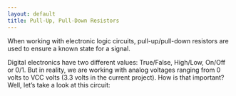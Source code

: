 ```yaml
---
layout: default
title: Pull-Up, Pull-Down Resistors
---
```


When working with electronic logic circuits, pull-up/pull-down resistors are used to ensure a known state for a signal.

Digital electronics have two different values: True/False, High/Low, On/Off or 0/1. But in reality, we are working with analog voltages ranging from 0 volts to VCC volts (3.3 volts in the current project). How is that important? Well, let’s take a look at this circuit:
